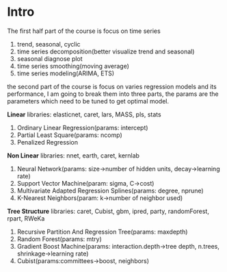 # Intro

The first half part of the course is focus on time series

  1. trend, seasonal, cyclic
  2. time series decomposition(better visualize trend and seasonal)
  3. seasonal diagnose plot
  4. time series smoothing(moving average)
  5. time series modeling(ARIMA, ETS)


the second part of the course is focus on varies regression models and its performance, I am going to break them into three parts, the params are the parameters which need to be tuned to get optimal model.

**Linear**
libraries: elasticnet, caret, lars, MASS, pls, stats

  1. Ordinary Linear Regression(params: intercept)
  2. Partial Least Square(params: ncomp)
  3. Penalized Regression

**Non Linear** 
libraries: nnet, earth, caret, kernlab
  
  1. Neural Network(params: size->number of hidden units, decay->learning rate)
  2. Support Vector Machine(param: sigma, C->cost)
  3. Multivariate Adapted Regression Splines(params: degree, nprune)
  4. K-Nearest Neighbors(param: k->number of neighbor used)

**Tree Structure**
libraries: caret, Cubist, gbm, ipred, party, randomForest, rpart, RWeKa

  1. Recursive Partition And Regression Tree(params: maxdepth)
  2. Random Forest(params: mtry)
  3. Gradient Boost Machine(params: interaction.depth->tree depth, n.trees, shrinkage->learning rate)
  4. Cubist(params:committees->boost, neighbors)

